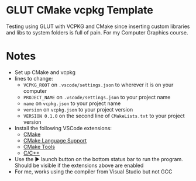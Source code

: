 # GLUT CMake vcpkg Template
Testing using GLUT with VCPKG and CMake since inserting custom libraries and libs to system folders is full of pain. For my Computer Graphics course.

# Notes
- Set up CMake and vcpkg
- lines to change:
  - `VCPKG_ROOT` on `.vscode/settings.json` to wherever it is on your computer
  - `PROJECT_NAME` on `.vscode/settings.json` to your project name
  - `name` on `vcpkg.json` to your project name
  - `version` on `vcpkg.json` to your project version
  - `VERSION 0.1.0` on the second line of `CMakeLists.txt` to your project version
- Install the following VSCode extensions:
  - [CMake](https://marketplace.visualstudio.com/items?itemName=twxs.cmake)
  - [CMake Language Support](https://marketplace.visualstudio.com/items?itemName=josetr.cmake-language-support-vscode)
  - [CMake Tools](https://marketplace.visualstudio.com/items?itemName=ms-vscode.cmake-tools)
  - [C/C++](https://marketplace.visualstudio.com/items?itemName=ms-vscode.cpptools)
- Use the ▶️ launch button on the bottom status bar to run the program. Should be visible if the extensions above are enabled
- For me, works using the compiler from Visual Studio but not GCC